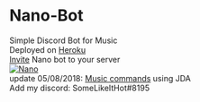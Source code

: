 # Nano-Bot
<div>Simple Discord Bot for Music</div>
Deployed on <a href="https://www.heroku.com">Heroku</a><br>
<a href="https://discordapp.com/oauth2/authorize?client_id=458298539517411328&permissions=8&scope=bot">Invite</a> Nano bot to your server
<br>
<a href="https://discordbots.org/bot/458298539517411328" >
  <img src="https://discordbots.org/api/widget/458298539517411328.svg" alt="Nano" />
</a>
<br>
update 05/08/2018: <a href="https://discordapp.com/oauth2/authorize?client_id=458298539517411328&permissions=8&scope=bot">Music commands</a> using JDA

<div>Add my discord: SomeLikeItHot#8195</div>
